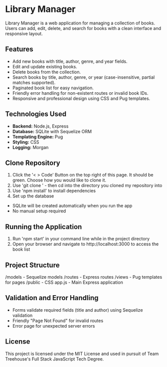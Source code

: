 # Library Manager

Library Manager is a web application for managing a collection of books. Users can add, edit, delete, and search for books with a clean interface and responsive layout.

## Features

- Add new books with title, author, genre, and year fields.
- Edit and update existing books.
- Delete books from the collection.
- Search books by title, author, genre, or year (case-insensitive, partial matches supported).
- Paginated book list for easy navigation.
- Friendly error handling for non-existent routes or invalid book IDs.
- Responsive and professional design using CSS and Pug templates.

## Technologies Used

- **Backend:** Node.js, Express
- **Database:** SQLite with Sequelize ORM
- **Templating Engine:** Pug
- **Styling:** CSS
- **Logging:** Morgan

## Clone Repository

1. Click the '< > Code' Button on the top right of this page. It should be green. Choose how you would like to clone it.
2. Use 'git clone <whatever way you chose>' - then cd into the directory you cloned my repository into
3. Use 'npm install' to install dependencies
4. Set up the database
  - SQLite will be created automatically when you run the app
  - No manual setup required

## Running the Application

1. Run 'npm start' in your command line while in the project directory
2. Open your browser and navigate to http://localhost:3000 to access the book list

## Project Structure

/models     - Sequelize models
/routes     - Express routes
/views      - Pug templates for pages
/public     - CSS
app.js      - Main Express application

## Validation and Error Handling

- Forms validate required fields (title and author) using Sequelize validation
- Friendly "Page Not Found" for invalid routes
- Error page for unexpected server errors

## License

This project is licensed under the MIT License and used in pursuit of Team Treehouse's Full Stack JavaScript Tech Degree.